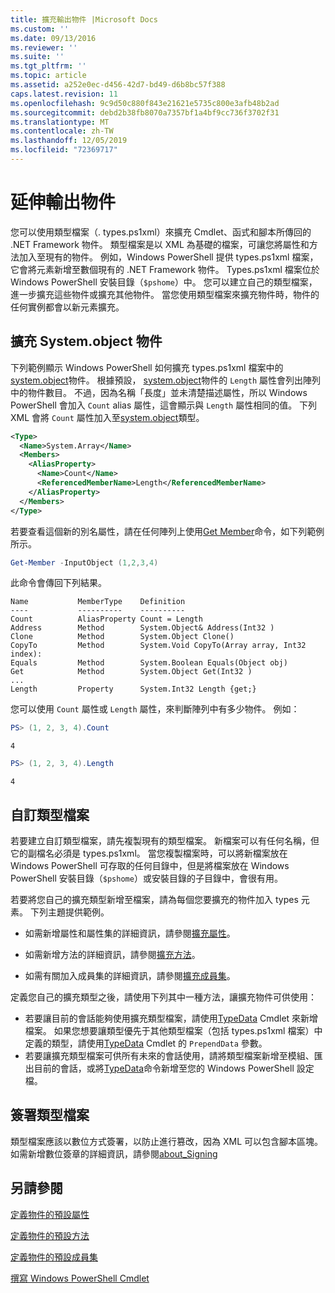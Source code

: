 ```yaml
---
title: 擴充輸出物件 |Microsoft Docs
ms.custom: ''
ms.date: 09/13/2016
ms.reviewer: ''
ms.suite: ''
ms.tgt_pltfrm: ''
ms.topic: article
ms.assetid: a252e0ec-d456-42d7-bd49-d6b8bc57f388
caps.latest.revision: 11
ms.openlocfilehash: 9c9d50c880f843e21621e5735c800e3afb48b2ad
ms.sourcegitcommit: debd2b38fb8070a7357bf1a4bf9cc736f3702f31
ms.translationtype: MT
ms.contentlocale: zh-TW
ms.lasthandoff: 12/05/2019
ms.locfileid: "72369717"
---
```

# <a name="extending-output-objects"></a>延伸輸出物件

您可以使用類型檔案（. types.ps1xml）來擴充 Cmdlet、函式和腳本所傳回的 .NET Framework 物件。 類型檔案是以 XML 為基礎的檔案，可讓您將屬性和方法加入至現有的物件。 例如，Windows PowerShell 提供 types.ps1xml 檔案，它會將元素新增至數個現有的 .NET Framework 物件。 Types.ps1xml 檔案位於 Windows PowerShell 安裝目錄（`$pshome`）中。 您可以建立自己的類型檔案，進一步擴充這些物件或擴充其他物件。 當您使用類型檔案來擴充物件時，物件的任何實例都會以新元素擴充。

## <a name="extending-the-systemarray-object"></a>擴充 System.object 物件

下列範例顯示 Windows PowerShell 如何擴充 types.ps1xml 檔案中的[system.object](/dotnet/api/System.Array)物件。 根據預設， [system.object](/dotnet/api/System.Array)物件的 `Length` 屬性會列出陣列中的物件數目。 不過，因為名稱「長度」並未清楚描述屬性，所以 Windows PowerShell 會加入 `Count` alias 屬性，這會顯示與 `Length` 屬性相同的值。 下列 XML 會將 `Count` 屬性加入至[system.object](/dotnet/api/System.Array)類型。

```xml
<Type>
  <Name>System.Array</Name>
  <Members>
    <AliasProperty>
      <Name>Count</Name>
      <ReferencedMemberName>Length</ReferencedMemberName>
    </AliasProperty>
  </Members>
</Type>

```

若要查看這個新的別名屬性，請在任何陣列上使用[Get Member](/powershell/module/Microsoft.PowerShell.Utility/Get-Member)命令，如下列範例所示。

```powershell
Get-Member -InputObject (1,2,3,4)
```

此命令會傳回下列結果。
```output
Name           MemberType    Definition
----           ----------    ----------
Count          AliasProperty Count = Length
Address        Method        System.Object& Address(Int32 )
Clone          Method        System.Object Clone()
CopyTo         Method        System.Void CopyTo(Array array, Int32 index):
Equals         Method        System.Boolean Equals(Object obj)
Get            Method        System.Object Get(Int32 )
...
Length         Property      System.Int32 Length {get;}
```
您可以使用 `Count` 屬性或 `Length` 屬性，來判斷陣列中有多少物件。 例如：

```powershell
PS> (1, 2, 3, 4).Count
```

```output
4
```

```powershell
PS> (1, 2, 3, 4).Length
```

```output
4
```

## <a name="custom-types-files"></a>自訂類型檔案

若要建立自訂類型檔案，請先複製現有的類型檔案。 新檔案可以有任何名稱，但它的副檔名必須是 types.ps1xml。 當您複製檔案時，可以將新檔案放在 Windows PowerShell 可存取的任何目錄中，但是將檔案放在 Windows PowerShell 安裝目錄（`$pshome`）或安裝目錄的子目錄中，會很有用。

若要將您自己的擴充類型新增至檔案，請為每個您要擴充的物件加入 types 元素。 下列主題提供範例。

- 如需新增屬性和屬性集的詳細資訊，請參閱[擴充屬性](./extending-properties-for-objects.md)。

- 如需新增方法的詳細資訊，請參閱[擴充方法](./defining-default-methods-for-objects.md)。

- 如需有關加入成員集的詳細資訊，請參閱[擴充成員集](./defining-default-member-sets-for-objects.md)。

定義您自己的擴充類型之後，請使用下列其中一種方法，讓擴充物件可供使用：

- 若要讓目前的會話能夠使用擴充類型檔案，請使用[TypeData](/powershell/module/Microsoft.PowerShell.Utility/Update-TypeData) Cmdlet 來新增檔案。 如果您想要讓類型優先于其他類型檔案（包括 types.ps1xml 檔案）中定義的類型，請使用[TypeData](/powershell/module/Microsoft.PowerShell.Utility/Update-TypeData) Cmdlet 的 `PrependData` 參數。
- 若要讓擴充類型檔案可供所有未來的會話使用，請將類型檔案新增至模組、匯出目前的會話，或將[TypeData](/powershell/module/Microsoft.PowerShell.Utility/Update-TypeData)命令新增至您的 Windows PowerShell 設定檔。

## <a name="signing-types-files"></a>簽署類型檔案

類型檔案應該以數位方式簽署，以防止進行篡改，因為 XML 可以包含腳本區塊。 如需新增數位簽章的詳細資訊，請參閱[about_Signing](/powershell/module/microsoft.powershell.core/about/about_signing)

## <a name="see-also"></a>另請參閱

[定義物件的預設屬性](./extending-properties-for-objects.md)

[定義物件的預設方法](./defining-default-methods-for-objects.md)

[定義物件的預設成員集](./defining-default-member-sets-for-objects.md)

[撰寫 Windows PowerShell Cmdlet](./writing-a-windows-powershell-cmdlet.md)
